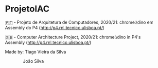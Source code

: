 # ProjetoIAC

🇵🇹 - Projeto de Arquitetura de Computadores, 2020/21:
    chrome:\\dino em Assembly do P4 (http://p4.rnl.tecnico.ulisboa.pt/)

🇬🇧 - Computer Architecture Project, 2020/21:
    chrome:\\dino in P4's Assembly (http://p4.rnl.tecnico.ulisboa.pt/)


Made by: Tiago Vieira da Silva

&nbsp;&nbsp;&nbsp;&nbsp;&nbsp;&nbsp;&nbsp;&nbsp;&nbsp;&nbsp;&nbsp;&nbsp;&nbsp;&nbsp;&nbsp;João Silva
